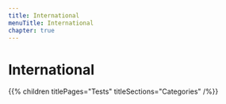 ```yaml
---
title: International
menuTitle: International
chapter: true
---
```


# International

{{% children titlePages="Tests" titleSections="Categories" /%}}
